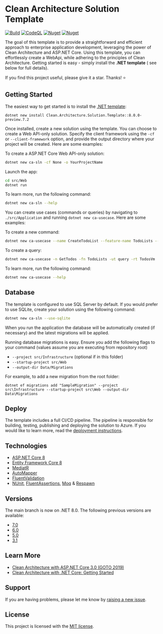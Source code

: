 # Clean Architecture Solution Template

[![Build](https://github.com/jasontaylordev/CleanArchitecture/actions/workflows/build.yml/badge.svg)](https://github.com/jasontaylordev/CleanArchitecture/actions/workflows/build.yml)
[![CodeQL](https://github.com/jasontaylordev/CleanArchitecture/actions/workflows/codeql.yml/badge.svg)](https://github.com/jasontaylordev/CleanArchitecture/actions/workflows/codeql.yml)
[![Nuget](https://img.shields.io/nuget/v/Clean.Architecture.Solution.Template?label=NuGet)](https://www.nuget.org/packages/Clean.Architecture.Solution.Template)
[![Nuget](https://img.shields.io/nuget/dt/Clean.Architecture.Solution.Template?label=Downloads)](https://www.nuget.org/packages/Clean.Architecture.Solution.Template)

The goal of this template is to provide a straightforward and efficient approach to enterprise application development,
leveraging the power of Clean Architecture and ASP.NET Core. Using this template, you can effortlessly create a WebApi,
while adhering to the principles of Clean Architecture. Getting started is easy - simply install the **.NET template** (
see below for full details).

If you find this project useful, please give it a star. Thanks! ⭐

## Getting Started

The easiest way to get started is to install
the [.NET template](https://www.nuget.org/packages/Clean.Architecture.Solution.Template):

```
dotnet new install Clean.Architecture.Solution.Template::8.0.0-preview.7.2
```

Once installed, create a new solution using the template. You can choose to create a Web API-only solution. Specify the
client framework using the `-cf` or `--client-framework` option, and provide the output directory where your project
will be created. Here are some examples:

To create a ASP.NET Core Web API-only solution:

```bash
dotnet new ca-sln -cf None -o YourProjectName
```

Launch the app:

```bash
cd src/Web
dotnet run
```

To learn more, run the following command:

```bash
dotnet new ca-sln --help
```

You can create use cases (commands or queries) by navigating to `./src/Application` and running `dotnet new ca-usecase`.
Here are some examples:

To create a new command:

```bash
dotnet new ca-usecase --name CreateTodoList --feature-name TodoLists --usecase-type command --return-type int
```

To create a query:

```bash
dotnet new ca-usecase -n GetTodos -fn TodoLists -ut query -rt TodosVm
```

To learn more, run the following command:

```bash
dotnet new ca-usecase --help
```

## Database

The template is configured to use SQL Server by default. If you would prefer to use SQLite, create your solution using
the following command:

```bash
dotnet new ca-sln --use-sqlite
```

When you run the application the database will be automatically created (if necessary) and the latest migrations will be
applied.

Running database migrations is easy. Ensure you add the following flags to your command (values assume you are executing
from repository root)

* `--project src/Infrastructure` (optional if in this folder)
* `--startup-project src/Web`
* `--output-dir Data/Migrations`

For example, to add a new migration from the root folder:

`dotnet ef migrations add "SampleMigration" --project src\Infrastructure --startup-project src\Web --output-dir Data\Migrations`

## Deploy

The template includes a full CI/CD pipeline. The pipeline is responsible for building, testing, publishing and deploying
the solution to Azure. If you would like to learn more, read
the [deployment instructions](https://github.com/jasontaylordev/CleanArchitecture/wiki/Deployment).

## Technologies

* [ASP.NET Core 8](https://docs.microsoft.com/en-us/aspnet/core/introduction-to-aspnet-core)
* [Entity Framework Core 8](https://docs.microsoft.com/en-us/ef/core/)
* [MediatR](https://github.com/jbogard/MediatR)
* [AutoMapper](https://automapper.org/)
* [FluentValidation](https://fluentvalidation.net/)
* [NUnit](https://nunit.org/), [FluentAssertions](https://fluentassertions.com/), [Moq](https://github.com/moq) & [Respawn](https://github.com/jbogard/Respawn)

## Versions

The main branch is now on .NET 8.0. The following previous versions are available:

* [7.0](https://github.com/jasontaylordev/CleanArchitecture/tree/net7.0)
* [6.0](https://github.com/jasontaylordev/CleanArchitecture/tree/net6.0)
* [5.0](https://github.com/jasontaylordev/CleanArchitecture/tree/net5.0)
* [3.1](https://github.com/jasontaylordev/CleanArchitecture/tree/netcore3.1)

## Learn More

* [Clean Architecture with ASP.NET Core 3.0 (GOTO 2019)](https://youtu.be/dK4Yb6-LxAk)
* [Clean Architecture with .NET Core: Getting Started](https://jasontaylor.dev/clean-architecture-getting-started/)

## Support

If you are having problems, please let me know
by [raising a new issue](https://github.com/jasontaylordev/CleanArchitecture/issues/new/choose).

## License

This project is licensed with the [MIT license](LICENSE).
